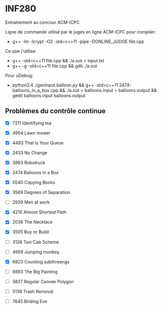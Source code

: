 # INF280
Entrainement au concour ACM-ICPC

Ligne de commande utilisé par le juges en ligne ACM-ICPC pour compiler:
* g++ -lm -lcrypt -O2 -std=c++11 -pipe -DONLINE_JUDGE file.cpp

Ce que j'utilise:
* g++ -std=c++11 file.cpp && ./a.out < input.txt
* g++ -g -std=c++11 file.cpp && gdb ./a.out

Pour uDebug:
* python3.4 ./genInput.balloon.py && g++ -std=c++11 2474-balloons_in_a_box.cpp && ./a.out < balloons.input > balloons.output && gedit balloons.input balloons.output

## Problèmes du contrôle continue

- [X] 7211 Identifying tea
- [X] 4954 Lawn mower
- [X] 4493 That is Your Queue
- [X] 2433 No Change

- [X] 3983 Robotruck
- [X] 2474 Balloons in a Box
- [X] 5540 Copying Books

- [X] 3569 Degrees of Separation
- [ ] 2939 Men at work
- [X] 4210 Almost Shortest Path

- [X] 2036 The Necklace
- [X] 3505 Buy or Build
- [ ] 3126 Taxi Cab Scheme

- [ ] 4959 Jumping monkey
- [X] 6823 Counting subthreengs
- [ ] 6893 The Big Painting

- [ ] 5827 Regular Convex Polygon
- [ ] 5138 Trash Removal
- [ ] 7645 Briding Eve
